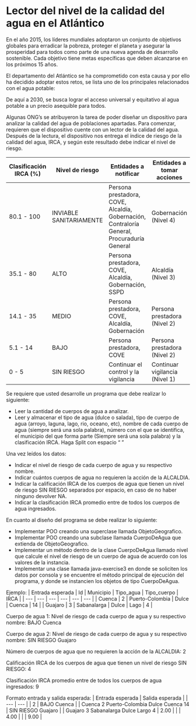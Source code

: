 # Lector del nivel de la calidad del agua en el Atlántico 

En el año 2015, los líderes mundiales adoptaron un conjunto de objetivos globales para erradicar la pobreza, proteger el planeta y asegurar la prosperidad para todos como parte de una nueva agenda de desarrollo sostenible. Cada objetivo tiene metas específicas que deben alcanzarse en los próximos 15 años.

El departamento del Atlántico se ha comprometido con esta causa y por ello ha decidido adoptar estos retos, se lista uno de los principales relacionados con el agua potable:

De aquí a 2030, se busca lograr el acceso universal y equitativo al agua potable a un precio asequible para todos.

Algunas ONG’s se atribuyeron la tarea de poder diseñar un dispositivo para analizar la calidad del agua de poblaciones apartadas. Para comenzar, requieren que el dispositivo cuente con un lector de la calidad del agua. Después de la lectura, el dispositivo nos entrega el índice de riesgo de la calidad del agua, IRCA, y según este resultado debe indicar el nivel de riesgo.


| Clasificación IRCA (%) | Nivel de riesgo | Entidades a notificar | Entidades a tomar acciones |
| --- | --- | --- | --- |
| 80.1 - 100 | INVIABLE SANITARIAMENTE | Persona prestadora, COVE, Alcaldía, Gobernación, Contraloría General, Procuraduría General | Gobernación (Nivel 4) |
| 35.1 - 80 | ALTO | Persona prestadora, COVE, Alcaldía, Gobernación, SSPD | Alcaldía (Nivel 3) | 
| 14.1 - 35 | MEDIO | Persona prestadora, COVE, Alcaldía, Gobernación	| Persona prestadora (Nivel 2) |
| 5.1 - 14	| BAJO	| Persona prestadora, COVE	| Persona prestadora (Nivel 2)	|
| 0 - 5	| SIN RIESGO	| Continuar el control y la vigilancia | Continuar vigilancia (Nivel 1)	| 

Se requiere que usted desarrolle un programa que debe realizar lo siguiente:

- Leer la cantidad de cuerpos de agua a analizar.
- Leer y almacenar el tipo de agua (dulce o salada), tipo de cuerpo de agua (arroyo, laguna, lago, rio, oceano, etc), nombre de cada cuerpo de agua (siempre será una sola palabra), número con el que se identifica, el municipio del que forma parte (Siempre será una sola palabra) y la clasificación IRCA. Haga Split con espacio “ ” 


Una vez leídos los datos:

- Indicar el nivel de riesgo de cada cuerpo de agua y su respectivo nombre.
- Indicar cuántos cuerpos de agua no requieren la acción de la ALCALDIA.
- Indicar la calificación IRCA de los cuerpos de agua que tienen un nivel de riesgo SIN RIESGO separados por espacio, en caso de no haber ninguno devolver NA.
- Indicar la clasificación IRCA promedio entre de todos los cuerpos de agua ingresados.

En cuanto al diseño del programa se debe realizar lo siguiente:

- Implementar POO creando una superclase llamada ObjetoGeografico.
- Implementar POO creando una subclase llamada CuerpoDeAgua que extienda de ObjetoGeografico.
- Implementar un método dentro de la clase CuerpoDeAgua llamado nivel que calcule el nivel de riesgo de un cuerpo de agua de acuerdo con los valores de la instancia. 
- Implementar una clase llamada java-exercise3 en donde se soliciten los datos por consola y se encuentre el método principal de ejecución del programa, y donde se instancien los objetos de tipo CuerpoDeAgua.
 

Ejemplo:
| Entrada esperada | Id | Municipio | Tipo_agua | Tipo_cuerpo | IRCA |
| --- | --- | --- | --- | --- | --- |
| Cuenca	| 2 | Puerto-Colombia | Dulce | Cuenca | 14 |
| Guajaro	| 3 | Sabanalarga | Dulce | Lago | 4 |

Cuerpo de agua 1:
Nivel de riesgo de cada cuerpo de agua y su respectivo nombre: BAJO Cuenca

Cuerpo de agua 2:
Nivel de riesgo de cada cuerpo de agua y su respectivo nombre: SIN RIESGO Guajaro

Número de cuerpos de agua que no requieren la acción de la ALCALDIA: 2

Calificación IRCA de los cuerpos de agua que tienen un nivel de riesgo SIN RIESGO:  4

Clasificación IRCA promedio entre de todos los cuerpos de agua ingresados: 9


Formato entrada y salida esperada:
| Entrada esperada | Salida esperada |
| --- | --- |
| 2	| BAJO Cuenca |
| Cuenca 2 Puerto-Colombia Dulce Cuenca 14	| SIN RIESGO Guajaro |
| Guajaro 3 Sabanalarga Dulce Largo 4 | 2.00 |
|  | 4.00 |
|  | 9.00 |
